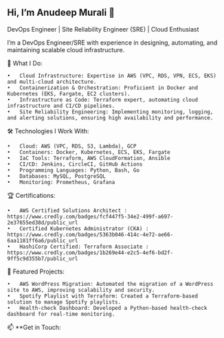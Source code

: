 ## Hi, I’m Anudeep Murali 👋

DevOps Engineer | Site Reliability Engineer (SRE) | Cloud Enthusiast

I’m a DevOps Engineer/SRE with experience in designing, automating, and maintaining scalable cloud infrastructure.

💼 What I Do:

	•	Cloud Infrastructure: Expertise in AWS (VPC, RDS, VPN, ECS, EKS) and multi-cloud architecture.
	•	Containerization & Orchestration: Proficient in Docker and Kubernetes (EKS, Fargate, EC2 clusters).
	•	Infrastructure as Code: Terraform expert, automating cloud infrastructure and CI/CD pipelines.
	•	Site Reliability Engineering: Implementing monitoring, logging, and alerting solutions, ensuring high availability and performance.

🛠 Technologies I Work With:

	•	Cloud: AWS (VPC, RDS, S3, Lambda), GCP
	•	Containers: Docker, Kubernetes, ECS, EKS, Fargate
	•	IaC Tools: Terraform, AWS CloudFormation, Ansible
	•	CI/CD: Jenkins, CircleCI, GitHub Actions
	•	Programming Languages: Python, Bash, Go
	•	Databases: MySQL, PostgreSQL
	•	Monitoring: Prometheus, Grafana

🏆 Certifications:

	•	AWS Certified Solutions Architect : https://www.credly.com/badges/fcf447f5-34e2-499f-a697-2e37655ed38d/public_url
	•	Certified Kubernetes Administrator (CKA) : https://www.credly.com/badges/5363b046-414c-4e72-ae66-6aa1181ff6a6/public_url
	•	HashiCorp Certified: Terraform Associate : https://www.credly.com/badges/1b269e44-e2c5-4ef6-bd2f-9ff5c9d355b7/public_url

📂 Featured Projects:

	•	AWS WordPress Migration: Automated the migration of a WordPress site to AWS, improving scalability and security.
	•	Spotify Playlist with Terraform: Created a Terraform-based solution to manage Spotify playlists.
	•	Health-check Dashboard: Developed a Python-based health-check dashboard for real-time monitoring.

📫 **Get in Touch:
